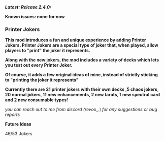 
***Latest: Release 2.4.0:***

**Known issues: none for now**

### **Printer Jokers**

**This mod introduces a fun and unique experience by adding Printer Jokers. Printer Jokers are a special type of joker that, when played, allow players to "print" the joker it represents.**

**Along with the new jokers, the mod includes a variety of decks which lets you test out every Printer Joker.**

**Of course, it adds a few original ideas of mine, instead of strictly sticking to "printing the joker it represents"**


**Currently there are 21 printer jokers with their own decks ,5 chaos jokers, 20 normal jokers, 11 new enhancements, 2 new tarots, 1 new spectral card and 2 new consumable types!**



_you can reach out to me from discord (revoo__.) _for any suggestions or bug reports_


**Future Ideas**

46/53 Jokers
